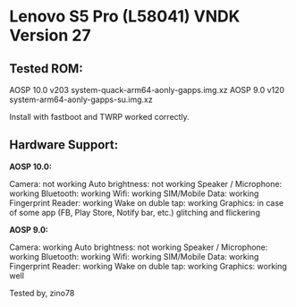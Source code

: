 # Lenovo S5 Pro (L58041) VNDK Version 27

## Tested ROM:

AOSP 10.0 v203 system-quack-arm64-aonly-gapps.img.xz
AOSP 9.0 v120 system-arm64-aonly-gapps-su.img.xz

Install with fastboot and TWRP worked correctly.

## Hardware Support:

**AOSP 10.0:**

Camera: not working
Auto brightness: not working
Speaker / Microphone: working
Bluetooth: working
Wifi: working
SIM/Mobile Data: working
Fingerprint Reader: working
Wake on duble tap: working
Graphics: in case of some app (FB, Play Store, Notify bar, etc.) glitching and flickering

**AOSP 9.0:**

Camera: working
Auto brightness: not working
Speaker / Microphone: working
Bluetooth: working
Wifi: working
SIM/Mobile Data: working
Fingerprint Reader: working
Wake on duble tap: working
Graphics: working well

Tested by, zino78